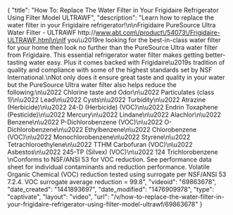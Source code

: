 {
    "title": "How To: Replace The Water Filter in Your Frigidaire Refrigerator Using Filter Model ULTRAWF",
    "description": "Learn how to replace the water filter in your Frigidaire refrigerator!\n\nFrigidaire PureSource Ultra Water Filter - ULTRAWF http:\/\/www.abt.com\/product\/54073\/Frigidaire-ULTRAWF.html\n\nIf you\u2019re looking for the best-in-class water filter for your home then look no further than the PureSource Ultra water filter from Frigidaire. This essential refrigerator water filter makes getting better-tasting water easy. Plus it comes backed with Frigidaire\u2019s tradition of quality and compliance with some of the highest standards set by NSF International.\nNot only does it ensure great taste and quality in your water but the PureSource Ultra water filter also helps reduce the following:\n\u2022 Chlorine taste and Odor\n\u2022 Particulates (class 1)\n\u2022 Lead\n\u2022 Cysts\n\u2022 Turbidity\n\u2022 Atrazine (Herbicide)\n\u2022 24-D (Herbicide) (VOC)\n\u2022 Endrin Toxaphene (Pesticide)\n\u2022 Mercury\n\u2022 Lindane\n\u2022 Alachlor\n\u2022 Benzene\n\u2022 P-Dichlorobenzene (VOC)\n\u2022 O-Dichlorobenzene\n\u2022 Ethylbenzene\n\u2022 Chlorobenzene (VOC)\n\u2022 Monochlorobenzene\n\u2022 Styrene\n\u2022 Tetrachloroethylene\n\u2022 TTHM Carbofuran (VOC)\n\u2022 Asbestos\n\u2022 245-TP (Silvex) (VOC)\n\u2022 124 Trichlorobenzene \nConforms to NSF\/ANSI 53 for VOC reduction. See performance data sheet for individual contaminants and reduction performance. Volatile Organic Chemical (VOC) reduction tested using surrogate per NSF\/ANSI 53 7.2.4. VOC surrogate average reduction = 99.8",
    "videoid": "69863678",
    "date_created": "1441893697",
    "date_modified": "1476909978",
    "type": "captivate",
    "layout": "video",
    "url": "\/v\/how-to-replace-the-water-filter-in-your-frigidaire-refrigerator-using-filter-model-ultrawf\/69863678"
}